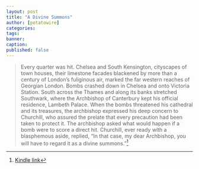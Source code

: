 ```yaml
---
layout: post
title: "A Divine Summons"
author: [potatowire]
categories: 
tags: 
banner: 
caption: 
published: false
---
```


> Every quarter was hit. Chelsea and South Kensington, cityscapes of town houses, their limestone facades blackened by more than a century of London’s fuliginous air, marked the far western reaches of Georgian London. Bombs crashed down in Chelsea and onto Victoria Station. South across the Thames and along its banks stretched Southwark, where the Archbishop of Canterbury kept his official residence, Lambeth Palace. When the bombs threatened his cathedral and its treasures, the archbishop expressed his deep concern to Churchill, who assured the prelate that every precaution had been taken to protect it. The archbishop asked what would happen if a bomb were to score a direct hit. Churchill, ever ready with a blasphemous aside, replied, “In that case, my dear Archbishop, you will have to regard it as a divine summons.”[^1]

[^1]:	[Kindle link][2]

[2]:	http://a.co/1wAsjPx